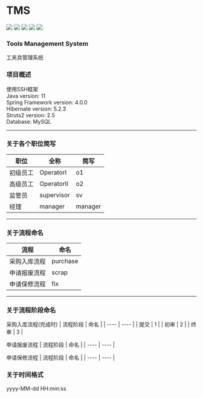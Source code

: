 # TMS
![](https://img.shields.io/badge/Language-Java-brightgreen) ![](https://img.shields.io/badge/DataBase-MySQL-blue)   ![](https://img.shields.io/badge/Hibernate-5.2.3-blue)   ![](https://img.shields.io/badge/Spring-4.0.0-green)   ![](https://img.shields.io/badge/Struts2-2.5-orange)


### Tools Management System
工夹具管理系统

### 项目概述
使用SSH框架  
Java version: 11  
Spring Framework version: 4.0.0  
Hibernate version: 5.2.3  
Struts2 version: 2.5  
Database: MySQL

---

### 关于各个职位简写
| 职位 | 全称 | 简写 |
| ---- | ---- | ---- |
| 初级员工 | OperatorⅠ | o1 |
| 高级员工 | OperatorⅡ | o2 |
| 监管员 | supervisor | sv |
| 经理 | manager | manager |


---

### 关于流程命名
| 流程 | 命名 |
| ---- | ---- |
| 采购入库流程 | purchase |
| 申请报废流程 | scrap |
| 申请保修流程 | fix |

---

### 关于流程阶段命名
采购入库流程(完成时)
| 流程阶段 | 命名 |
| ---- | ---- |
| 提交 | 1 |
| 初审 | 2 |
| 终审 | 3 |

申请报废流程
| 流程阶段 | 命名 |
| ---- | ---- |

申请保修流程
| 流程阶段 | 命名 |
| ---- | ---- |

### 关于时间格式
yyyy-MM-dd HH:mm:ss